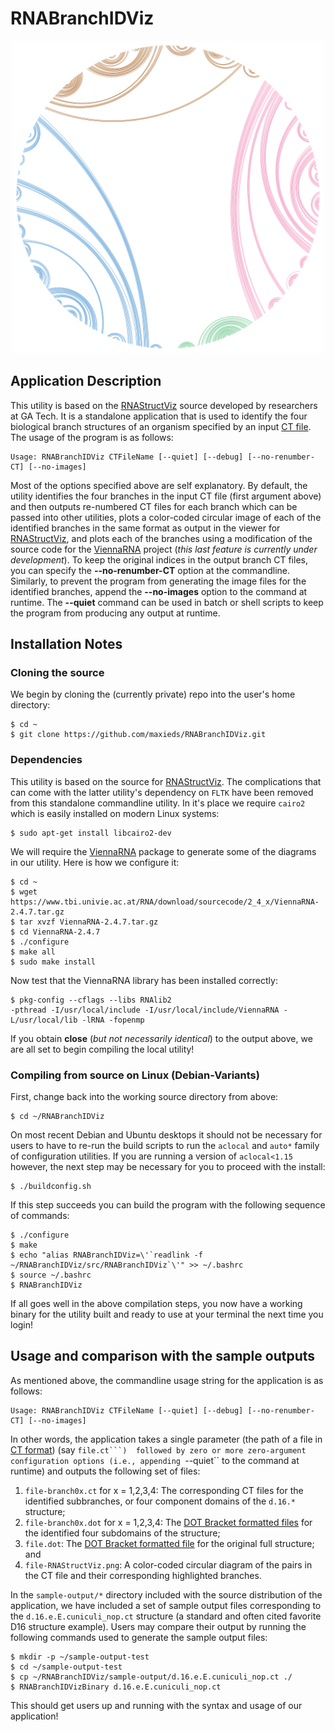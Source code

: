 # RNABranchIDViz

<center>
<img src="https://github.com/maxieds/RNABranchIDViz/blob/master/images/d.16.e.E.cuniculi_nop-RNAStructViz.png" width="500" />
</center>

## Application Description

This utility is based on the [RNAStructViz](https://github.com/gtDMMB/RNAStructViz) source developed by 
researchers at GA Tech. It is a standalone application that is used to identify the four biological 
branch structures of an organism specified by an input 
[CT file](https://rna.urmc.rochester.edu/Text/File_Formats.html#CT). 
The usage of the program is as follows: 
```
Usage: RNABranchIDViz CTFileName [--quiet] [--debug] [--no-renumber-CT] [--no-images]
```
Most of the options specified above are self explanatory. By default, the utility identifies the four 
branches in the input CT file (first argument above) and then outputs re-numbered CT files for each 
branch which can be passed into other utilities, plots a color-coded circular image of each of the 
identified branches in the same format as output in the viewer for 
[RNAStructViz](https://github.com/gtDMMB/RNAStructViz), and plots each of the branches using a modification of 
the source code for the [ViennaRNA](https://www.tbi.univie.ac.at/RNA/) project (*this last feature is currently 
under development*). To keep the original indices in the output branch CT files, you can specify the 
**--no-renumber-CT** option at the commandline. Similarly, to prevent the program from generating the image files 
for the identified branches, append the **--no-images** option to the command at runtime. The 
**--quiet** command can be used in batch or shell scripts to keep the program from producing any output at runtime. 

## Installation Notes

### Cloning the source

We begin by cloning the (currently private) repo into the user's home directory:
```
$ cd ~
$ git clone https://github.com/maxieds/RNABranchIDViz.git
```

### Dependencies 

This utility is based on the source for [RNAStructViz](https://github.com/gtDMMB/RNAStructViz). 
The complications that can come with the latter utility's dependency on ``FLTK`` have been 
removed from this standalone commandline utility. In it's place we require ``cairo2`` which is 
easily installed on modern Linux systems:
```
$ sudo apt-get install libcairo2-dev
``` 
We will require the [ViennaRNA](https://www.tbi.univie.ac.at/RNA/) package to generate some of the diagrams in our utility. 
Here is how we configure it:
```
$ cd ~
$ wget https://www.tbi.univie.ac.at/RNA/download/sourcecode/2_4_x/ViennaRNA-2.4.7.tar.gz
$ tar xvzf ViennaRNA-2.4.7.tar.gz
$ cd ViennaRNA-2.4.7
$ ./configure
$ make all
$ sudo make install
```
Now test that the ViennaRNA library has been installed correctly:
```
$ pkg-config --cflags --libs RNAlib2
-pthread -I/usr/local/include -I/usr/local/include/ViennaRNA -L/usr/local/lib -lRNA -fopenmp
```
If you obtain **close** (*but not necessarily identical*) to the output above, we are all set to begin compiling the local utility!

### Compiling from source on Linux (Debian-Variants)

First, change back into the working source directory from above:
```
$ cd ~/RNABranchIDViz
```
On most recent Debian and Ubuntu desktops it should not be necessary for users to have to 
re-run the build scripts to run the ``aclocal`` and ``auto*`` family of configuration 
utilities. If you are running a version of ``aclocal<1.15`` however, the next step may be 
necessary for you to proceed with the install:
```
$ ./buildconfig.sh
```
If this step succeeds you can build the program with the following sequence of commands:
```
$ ./configure
$ make
$ echo "alias RNABranchIDViz=\'`readlink -f ~/RNABranchIDViz/src/RNABranchIDViz`\'" >> ~/.bashrc
$ source ~/.bashrc
$ RNABranchIDViz
``` 
If all goes well in the above compilation steps, you now have a working binary for the 
utility built and ready to use at your terminal the next time you login!

## Usage and comparison with the sample outputs

As mentioned above, the commandline usage string for the application is as follows: 
```
Usage: RNABranchIDViz CTFileName [--quiet] [--debug] [--no-renumber-CT] [--no-images]
```
In other words, the application takes a single parameter 
(the path of a file in [CT format](https://rna.urmc.rochester.edu/Text/File_Formats.html#CT)) (say ``file.ct```) 
followed by zero or more zero-argument configuration options (i.e., appending ``--quiet`` to the command at runtime) and 
outputs the following set of files:
1. ``file-branch0x.ct`` for x = 1,2,3,4: The corresponding CT files for the identified subbranches, or four 
   component domains of the ``d.16.*`` structure; 
2. ``file-branch0x.dot`` for x = 1,2,3,4: The 
[DOT Bracket formatted files](https://rna.urmc.rochester.edu/Text/File_Formats.html#DotBracket) 
for the identified four subdomains of the structure; 
3. ``file.dot``: The [DOT Bracket formatted file](https://rna.urmc.rochester.edu/Text/File_Formats.html#DotBracket) for the 
original full structure; and 
4. ``file-RNAStructViz.png``: A color-coded circular diagram of the pairs in the CT file and their corresponding 
highlighted branches. 

In the ``sample-output/*`` directory included with the source distribution of the application, we have included 
a set of sample output files corresponding to the ``d.16.e.E.cuniculi_nop.ct`` structure (a standard and often cited 
favorite D16 structure example). Users may compare their output by running the following commands used to generate the 
sample output files: 
```
$ mkdir -p ~/sample-output-test
$ cd ~/sample-output-test
$ cp ~/RNABranchIDViz/sample-output/d.16.e.E.cuniculi_nop.ct ./
$ RNABranchIDVizBinary d.16.e.E.cuniculi_nop.ct
```
This should get users up and running with the syntax and usage of our application! 
